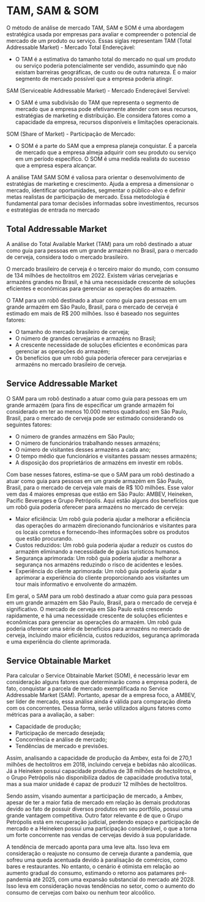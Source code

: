 # TAM, SAM & SOM
O método de análise de mercado TAM, SAM e SOM é uma abordagem estratégica usada por empresas para avaliar e compreender o potencial de mercado de um produto ou serviço. Essas siglas representam TAM (Total Addressable Market) - Mercado Total Endereçável:
 - O TAM é a estimativa do tamanho total do mercado no qual um produto ou serviço poderia potencialmente ser vendido, assumindo que não existam barreiras geográficas, de custo ou de outra natureza. É o maior segmento de mercado possível que a empresa poderia atingir.

SAM (Serviceable Addressable Market) - Mercado Endereçável Servível:
 - O SAM é uma subdivisão do TAM que representa o segmento de mercado que a empresa pode efetivamente atender com seus recursos, estratégias de marketing e distribuição. Ele considera fatores como a capacidade da empresa, recursos disponíveis e limitações operacionais.

SOM (Share of Market) - Participação de Mercado:
 - O SOM é a parte do SAM que a empresa planeja conquistar. É a parcela de mercado que a empresa almeja adquirir com seu produto ou serviço em um período específico. O SOM é uma medida realista do sucesso que a empresa espera alcançar.

A análise TAM SAM SOM é valiosa para orientar o desenvolvimento de estratégias de marketing e crescimento. Ajuda a empresa a dimensionar o mercado, identificar oportunidades, segmentar o público-alvo e definir metas realistas de participação de mercado. Essa metodologia é fundamental para tomar decisões informadas sobre investimentos, recursos e estratégias de entrada no mercado
## Total Addressable Market 

A análise do Total Available Market (TAM) para um robô destinado a atuar como guia para pessoas em um grande armazém no Brasil, para o mercado de cerveja, considera todo o mercado brasileiro.

O mercado brasileiro de cerveja é o terceiro maior do mundo, com consumo de 134 milhões de hectolitros em 2022. Existem várias cervejarias e armazéns grandes no Brasil, e há uma necessidade crescente de soluções eficientes e econômicas para gerenciar as operações do armazém.

O TAM para um robô destinado a atuar como guia para pessoas em um grande armazém em São Paulo, Brasil, para o mercado de cerveja é estimado em mais de R$ 200 milhões. Isso é baseado nos seguintes fatores:

- O tamanho do mercado brasileiro de cerveja;
- O número de grandes cervejarias e armazéns no Brasil;
- A crescente necessidade de soluções eficientes e econômicas para gerenciar as operações do armazém;
- Os benefícios que um robô guia poderia oferecer para cervejarias e armazéns no mercado brasileiro de cerveja.

## Service Addressable Market

O SAM para um robô destinado a atuar como guia para pessoas em um grande armazém (para fins de especificar um grande armazém foi considerado em ter ao menos 10.000 metros quadrados) em São Paulo, Brasil, para o mercado de cerveja pode ser estimado considerando os seguintes fatores:

- O número de grandes armazéns em São Paulo;
- O número de funcionários trabalhando nesses armazéns;
- O número de visitantes desses armazéns a cada ano;
- O tempo médio que funcionários e visitantes passam nesses armazéns;
- A disposição dos proprietários de armazéns em investir em robôs.

Com base nesses fatores, estima-se que o SAM para um robô destinado a atuar como guia para pessoas em um grande armazém em São Paulo, Brasil, para o mercado de cerveja vale mais de R$ 100 milhões. Esse valor vem das 4 maiores empresas que estão em São Paulo: AMBEV, Heineken, Pacific Beverages e Grupo Petrópolis.
Aqui estão alguns dos benefícios que um robô guia poderia oferecer para armazéns no mercado de cerveja:

- Maior eficiência: Um robô guia poderia ajudar a melhorar a eficiência das operações do armazém direcionando funcionários e visitantes para os locais corretos e fornecendo-lhes informações sobre os produtos que estão procurando.
- Custos reduzidos: Um robô guia poderia ajudar a reduzir os custos do armazém eliminando a necessidade de guias turísticos humanos.
- Segurança aprimorada: Um robô guia poderia ajudar a melhorar a segurança nos armazéns reduzindo o risco de acidentes e lesões.
- Experiência do cliente aprimorada: Um robô guia poderia ajudar a aprimorar a experiência do cliente proporcionando aos visitantes um tour mais informativo e envolvente do armazém.

Em geral, o SAM para um robô destinado a atuar como guia para pessoas em um grande armazém em São Paulo, Brasil, para o mercado de cerveja é significativo. O mercado de cerveja em São Paulo está crescendo rapidamente, e há uma necessidade crescente de soluções eficientes e econômicas para gerenciar as operações do armazém. Um robô guia poderia oferecer uma série de benefícios para armazéns no mercado de cerveja, incluindo maior eficiência, custos reduzidos, segurança aprimorada e uma experiência do cliente aprimorada.

## Service Obtainable Market

Para calcular o Service Obtainable Market (SOM), é necessário levar em consideração alguns fatores que determinarão como a empresa poderá, de fato, conquistar a parcela de mercado exemplificada no Service Addressable Market (SAM). Portanto, apesar de a empresa foco, a AMBEV, ser líder de mercado, essa análise ainda é válida para comparação direta com os concorrentes. Dessa forma, serão utilizados alguns fatores como métricas para a avaliação, a saber:

- Capacidade de produção;
- Participação de mercado desejada;
- Concorrência e análise de mercado;
- Tendências de mercado e previsões.

Assim, analisando a capacidade de produção da Ambev, esta foi de 270,1 milhões de hectolitros em 2018, incluindo cerveja e bebidas não alcoólicas. Já a Heineken possui capacidade produtiva de 38 milhões de hectolitros, e o Grupo Petrópolis não disponibiliza dados de capacidade produtiva total, mas a sua maior unidade é capaz de produzir 12 milhões de hectolitros.

Sendo assim, visando aumentar a participação de mercado, a Ambev, apesar de ter a maior fatia de mercado em relação às demais produtoras devido ao fato de possuir diversos produtos em seu portfólio, possui uma grande vantagem competitiva. Outro fator relevante é de que o Grupo Petrópolis está em recuperação judicial, perdendo espaço e participação de mercado e a Heineken possui uma participação considerável, o que a torna um forte concorrente nas vendas de cervejas devido à sua popularidade.

A tendência de mercado aponta para uma leve alta. Isso leva em consideração o reajuste no consumo de cerveja durante a pandemia, que sofreu uma queda acentuada devido à paralisação de comércios, como bares e restaurantes. No entanto, o cenário é otimista em relação ao aumento gradual do consumo, estimando o retorno aos patamares pré-pandemia até 2025, com uma expansão substancial do mercado até 2028. Isso leva em consideração novas tendências no setor, como o aumento do consumo de cervejas com baixo ou nenhum teor alcoólico.

